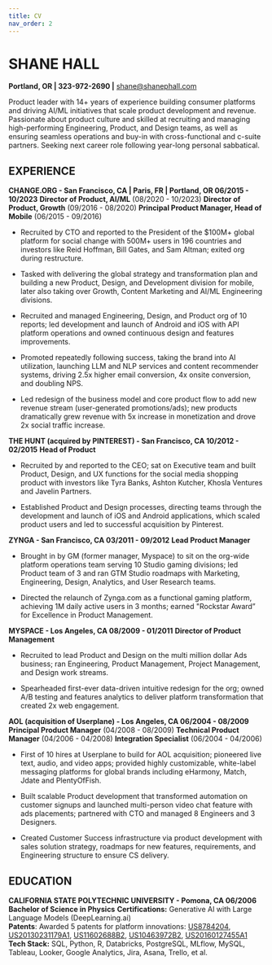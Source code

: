 ```yaml
---
title: CV
nav_order: 2
---
```


# SHANE HALL

**Portland, OR | 323-972-2690 |** shane@shanephall.com

Product leader with 14+ years of experience building consumer platforms and driving AI/ML initiatives that scale product development and revenue. Passionate about product culture and skilled at recruiting and managing high-performing Engineering, Product, and Design teams, as well as ensuring seamless operations and buy-in with cross-functional and c-suite partners. Seeking next career role following year-long personal sabbatical. 
## EXPERIENCE

**CHANGE.ORG \- San Francisco, CA |  Paris, FR | Portland, OR 				06/2015 \- 10/2023**
**Director of Product, AI/ML** (08/2020 \- 10/2023)
**Director of Product, Growth** (09/2016 \- 08/2020)
**Principal Product Manager, Head of Mobile** (06/2015 \- 09/2016)

* Recruited by CTO and reported to the President of the $100M+ global platform for social change with 500M+ users in 196 countries and investors like Reid Hoffman, Bill Gates, and Sam Altman; exited org during restructure. 

* Tasked with delivering the global strategy and transformation plan and building a new Product, Design, and Development division for mobile, later also taking over Growth, Content Marketing and AI/ML Engineering divisions. 

* Recruited and managed Engineering, Design, and Product org of 10 reports; led development and launch of Android and iOS with API platform operations and owned continuous design and features improvements. 

* Promoted repeatedly following success, taking the brand into AI utilization, launching LLM and NLP services and content recommender systems, driving 2.5x higher email conversion, 4x onsite conversion, and doubling NPS.

* Led redesign of the business model and core product flow to add new revenue stream (user-generated promotions/ads); new products dramatically grew revenue with 5x increase in monetization and drove 2x social traffic increase. 

**THE HUNT (acquired by PINTEREST) \- San Francisco, CA 					10/2012 \- 02/2015**
**Head of Product**

* Recruited by and reported to the CEO; sat on Executive team and built Product, Design, and UX functions for the social media shopping product with investors like Tyra Banks, Ashton Kutcher, Khosla Ventures and Javelin Partners.

* Established Product and Design processes, directing teams through the development and launch of iOS and Android applications, which scaled product users and led to successful acquisition by Pinterest. 

**ZYNGA \- San Francisco, CA 				                                   				        03/2011 \- 09/2012**
**Lead Product Manager**

* Brought in by GM (former manager, Myspace) to sit on the org-wide platform operations team serving 10 Studio gaming divisions; led Product team of 3 and ran GTM Studio roadmaps with Marketing, Engineering, Design, Analytics, and User Research teams.

* Directed the relaunch of Zynga.com as a functional gaming platform, achieving 1M daily active users in 3 months; earned "Rockstar Award” for Excellence in Product Management.

**MYSPACE \- Los Angeles, CA 								                                          08/2009 \- 01/2011**
**Director of Product Management**

* Recruited to lead Product and Design on the multi million dollar Ads business; ran Engineering, Product Management, Project Management, and Design work streams. 

* Spearheaded first-ever data-driven intuitive redesign for the org; owned A/B testing and features analytics to deliver platform transformation that created 2x web engagement.

**AOL (acquisition of Userplane) \- Los Angeles, CA 			 			        06/2004 \- 08/2009**
**Principal Product Manager** (04/2008 \- 08/2009)
**Technical Product Manager** (04/2006 \- 04/2008)
**Integration Specialist** (06/2004 \- 04/2006)

* First of 10 hires at Userplane to build for AOL acquisition; pioneered live text, audio, and video apps; provided highly customizable, white-label messaging platforms for global brands including eHarmony, Match, Jdate and PlentyOfFish.

* Built scalable Product development that transformed automation on customer signups and launched multi-person video chat feature with ads placements; partnered with CTO and managed 8 Engineers and 3 Designers. 

* Created Customer Success infrastructure via product development with sales solution strategy, roadmaps for new features, requirements, and Engineering structure to ensure CS delivery. 
## EDUCATION 

**CALIFORNIA STATE POLYTECHNIC UNIVERSITY \- Pomona, CA				06/2006**
**Bachelor of Science in Physics** 
**Certifications:** Generative AI with Large Language Models (DeepLearning.ai)  
**Patents**: Awarded 5 patents for platform innovations: [US8784204](https://patents.google.com/patent/US8784204B2/en?oq=US8784204), [US20130231179A1](https://patents.google.com/patent/US20130231179A1/en?oq=US20130231179A1), [US11602688B2](https://patents.google.com/patent/US11602688B2/en?oq=US11602688B2), [US10463972B2](https://patents.google.com/patent/US10463972B2/en?oq=US10463972B2), [US20160127455A1](https://patents.google.com/patent/US20160127455A1/en?oq=US20160127455A1)  
**Tech Stack:** SQL, Python, R, Databricks, PostgreSQL, MLflow, MySQL, Tableau, Looker, Google Analytics, Jira, Asana, Trello, et al.